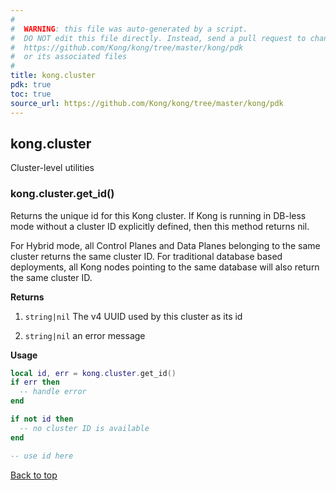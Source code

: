 ```yaml
---
#
#  WARNING: this file was auto-generated by a script.
#  DO NOT edit this file directly. Instead, send a pull request to change
#  https://github.com/Kong/kong/tree/master/kong/pdk
#  or its associated files
#
title: kong.cluster
pdk: true
toc: true
source_url: https://github.com/Kong/kong/tree/master/kong/pdk
---
```


<!--vale off-->

## kong.cluster

Cluster-level utilities



### kong.cluster.get_id()

Returns the unique id for this Kong cluster.  If Kong
 is running in DB-less mode without a cluster ID explicitly defined,
 then this method returns nil.

 For Hybrid mode, all Control Planes and Data Planes belonging to the same
 cluster returns the same cluster ID. For traditional database based
 deployments, all Kong nodes pointing to the same database will also return
 the same cluster ID.


**Returns**

1.  `string|nil` The v4 UUID used by this cluster as its id

1.  `string|nil` an error message


**Usage**

``` lua
local id, err = kong.cluster.get_id()
if err then
  -- handle error
end

if not id then
  -- no cluster ID is available
end

-- use id here
```

[Back to top](#kongcluster)

